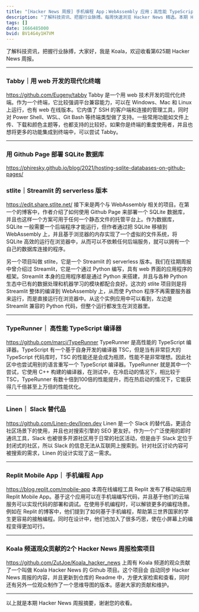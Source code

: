 ```yaml
---
title: "[Hacker News 周报] 手机编程 App；WebAssembly 应用；高性能 TypeScript 编译器"
description: "了解科技资讯、把握行业脉搏。每周快速浏览 Hacker News 精选。本期 Hacker Newsletter 地址：https://mailchi.mp/hackernewsletter/625"
tags: []
date: 1666485000
bvid: BV14G4y1H7VM
---
```

了解科技资讯，把握行业脉搏，大家好，我是 Koala，欢迎收看第625期 Hacker News 周报。

---

### Tabby｜用 web 开发的现代化终端
https://github.com/Eugeny/tabby
Tabby 是一个用 web 技术开发的现代化终端。作为一个终端，它比较强调平台兼容能力，可以在 Windows、Mac 和 Linux 上运行，也有 web 在线版本。它内值了 SSH 的客户端和连接的管理工具，同时对 Power Shell、WSL、Git Bash 等终端类型做了支持。一些常用功能如文件上传、下载和颜色主题等，也都支持的比较好。如果你是终端的重度使用者，并且也想将更多的功能集成到终端中，可以尝试 Tabby。

---

### 用 Github Page 部署 SQLite 数据库
https://phiresky.github.io/blog/2021/hosting-sqlite-databases-on-github-pages/
### stlite｜Streamlit 的 serverless 版本
https://edit.share.stlite.net/
接下来是两个与 WebAssembly 相关的项目。在第一个的博客中，作者介绍了如何使用 Github Page 来部署一个 SQLite 数据库，并且也这样一个方案可用于任何一个静态文件的托管平台上。作为数据库，SQLite 一般需要一个后端程序才能运行，但作者通过把 SQLite 移植到 WebAssembly 上，并且基于浏览器的内存实现了一个虚拟的文件系统，将 SQLite 高效的运行在浏览器中，从而可以不依赖任何后端服务，就可以拥有一个自己的数据库连接的程序。

另一个项目叫做 stlite，它是一个 Streamlit 的 serverless 版本。我们在往期周报中曾介绍过 Streamlit，它是一个通过 Python 编写，具有 web 界面的应用程序的框架。Streamlit 本身的应用程序都是通过 Python 来搭建，并且与各种 Python 生态中已有的数据处理和机器学习的模块都配合良好。这次的 stlite 项目则是将 Streamlit 整体的编译到 WebAssembly 上，从而使 Python 程序不再需要服务器来运行，而是直接运行在浏览器中。从这个实例应用中可以看到，左边是 Streamlit 兼容的 Python 代码，但整个运行都发生在浏览器里。

---

### TypeRunner｜ 高性能 TypeScript 编译器
https://github.com/marcj/TypeRunner
TypeRunner 是高性能的 TypeScript 编译器。TypeScript 有一个基于自身开发的编译器 TSC，但是当有非常巨大的 TypeScript 代码库时，TSC 的性能还是会成为瓶颈，性能不是非常理想。因此社区中也尝试用别的语言重写一个 TypeScript 编译器。TypeRunner 就是其中一个尝试，它使用 C++ 构建的编译器，在测试中，在冷启动的情况下，相比较于 TSC，TypeRunner 有数十倍到100倍的性能提升，而在热启动的情况下，它能获得几千倍甚至上万倍的性能优化。

---

### Linen｜ Slack 替代品
https://github.com/Linen-dev/linen.dev
Linen 是一个 Slack 的替代品，更适合社区场景下的使用，并且也对搜索引擎的 SEO 更友好。作为一个广泛使用的即时通讯工具，Slack 也被很多开源社区用于日常的社区活动，但是由于 Slack 定位于封闭式的社区，所以 Slack 的信息无法从互联网上搜索到。针对社区讨论内容可被搜索的需求，Linen 的设计实现了这一需求。

---

### Replit Mobile App｜ 手机编程 App
https://blog.replit.com/mobile-app
本周在线编程工具 Replit 发布了移动端应用 Replit Mobile App。基于这个应用可以在手机端编写代码，并且基于他们的云端服务可以实现代码的部署和调试。在使用手机编程时，可以解锁更多的编程场景。例如在 Replit 的博客中，他们提到了如何基于手机编程，帮助第三世界国家的学生更容易的接触编程。同时在设计中，他们也加入了很多巧思，使在小屏幕上的编程变得更加可行。

---

### Koala 频道观众贡献的2个 Hacker News 周报检索项目
https://github.com/ZutJoe/Koala_hacker_news
上周有 Koala 频道的观众贡献了一个叫做 Koala Hacker News 的 Github 项目。这个项目会 自动同步 Hacker News 周报的内容，并且更新到仓库的 Readme 中，方便大家检索和查看，同时还有另外一位观众制作了一个思维导图的版本。感谢大家的贡献和维护。

---

以上就是本期 Hacker News 周报摘要，谢谢您的收看。


